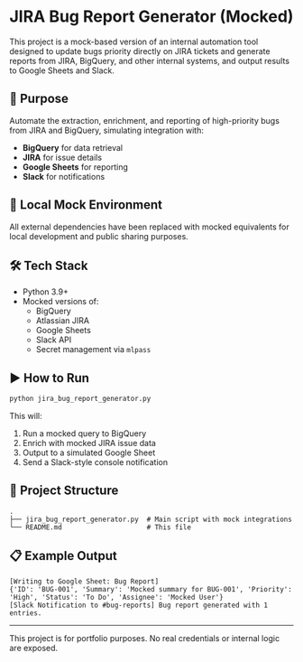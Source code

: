 # JIRA Bug Report Generator (Mocked)

This project is a mock-based version of an internal automation tool designed to update bugs priority directly on JIRA tickets and generate reports from JIRA, BigQuery, and other internal systems, and output results to Google Sheets and Slack.

## 🔧 Purpose
Automate the extraction, enrichment, and reporting of high-priority bugs from JIRA and BigQuery, simulating integration with:
- **BigQuery** for data retrieval
- **JIRA** for issue details
- **Google Sheets** for reporting
- **Slack** for notifications

## 🧪 Local Mock Environment
All external dependencies have been replaced with mocked equivalents for local development and public sharing purposes.

## 🛠️ Tech Stack
- Python 3.9+
- Mocked versions of:
  - BigQuery
  - Atlassian JIRA
  - Google Sheets
  - Slack API
  - Secret management via `mlpass`

## ▶️ How to Run
```bash
python jira_bug_report_generator.py
```
This will:
1. Run a mocked query to BigQuery
2. Enrich with mocked JIRA issue data
3. Output to a simulated Google Sheet
4. Send a Slack-style console notification

## 📂 Project Structure
```
.
├── jira_bug_report_generator.py  # Main script with mock integrations
└── README.md                     # This file
```

## 📋 Example Output
```
[Writing to Google Sheet: Bug Report]
{'ID': 'BUG-001', 'Summary': 'Mocked summary for BUG-001', 'Priority': 'High', 'Status': 'To Do', 'Assignee': 'Mocked User'}
[Slack Notification to #bug-reports] Bug report generated with 1 entries.
```

---

This project is for portfolio purposes. No real credentials or internal logic are exposed.

